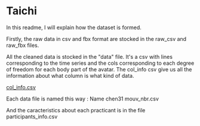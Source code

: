 # Taichi

In this readme, I will explain how the dataset is formed.

Firstly, the raw data in csv and fbx format are stocked in the raw_csv and raw_fbx files.

All the cleaned data is stocked in the "data" file.
It's a csv with lines corresponding to the time series and the cols corresponding to each degree of freedom for each body part of the avatar.
The col_info csv give us all the information about what column is what kind of data.

[col_info.csv](https://github.com/perroquent/Taichi/files/10158137/col_info.csv)

Each data file is named this way : 
Name chen31 mouv_nbr.csv

And the caracteristics about each practicant is in the file participants_info.csv

